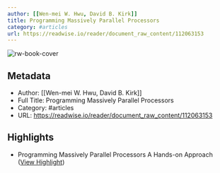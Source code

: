 ```yaml
---
author: [[Wen-mei W. Hwu, David B. Kirk]]
title: Programming Massively Parallel Processors
category: #articles
url: https://readwise.io/reader/document_raw_content/112063153
---
```

![rw-book-cover](https://readwise-assets.s3.amazonaws.com/static/images/article3.5c705a01b476.png)

## Metadata
- Author: [[Wen-mei W. Hwu, David B. Kirk]]
- Full Title: Programming Massively Parallel Processors
- Category: #articles
- URL: https://readwise.io/reader/document_raw_content/112063153

## Highlights
- Programming Massively Parallel Processors A Hands-on Approach ([View Highlight](https://read.readwise.io/read/01hrcrxvnfgdadsq3cyz7e4zbj))
